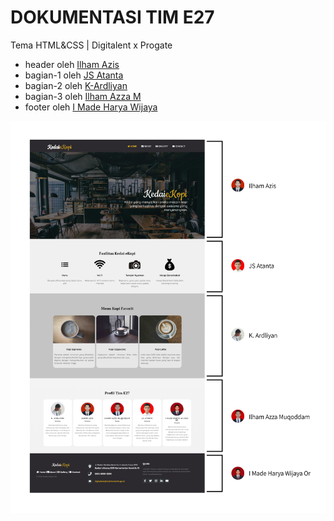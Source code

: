 # DOKUMENTASI TIM E27
Tema HTML&CSS | Digitalent x Progate

- header oleh [Ilham Azis](https://github.com/Firrama)
- bagian-1 oleh [JS Atanta](https://github.com/jsatanta)
- bagian-2 oleh [K-Ardliyan](https://github.com/k-ardliyan)
- bagian-3 oleh [Ilham Azza M](https://github.com/Ilhamzamu)
- footer oleh [I Made Harya Wijaya](https://github.com/madeharyawijaya)

![Dokumentasi Pembagian Tugas](https://raw.githubusercontent.com/k-ardliyan/E27_DTS20/master/Dokumentasi%20Tim%20E27_DTS20.jpg)
